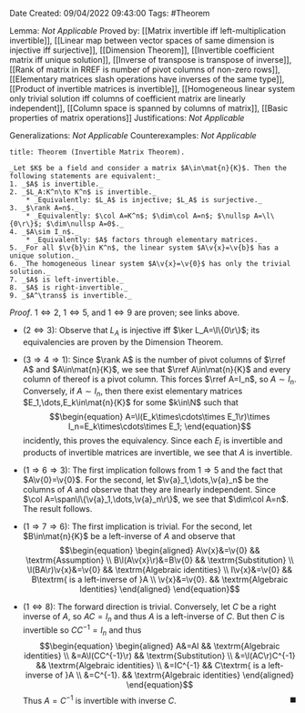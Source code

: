 <div class="topSpace"></div>

Date Created: 09/04/2022 09:43:00
Tags: #Theorem

Lemma: _Not Applicable_
Proved by: [[Matrix invertible iff left-multiplication invertible]], [[Linear map between vector spaces of same dimension is injective iff surjective]], [[Dimension Theorem]], [[Invertible coefficient matrix iff unique solution]], [[Inverse of transpose is transpose of inverse]], [[Rank of matrix in RREF is number of pivot columns of non-zero rows]], [[Elementary matrices slash operations have inverses of the same type]], [[Product of invertible matrices is invertible]], [[Homogeneous linear system only trivial solution iff columns of coefficient matrix are linearly independent]], [[Column space is spanned by columns of matrix]], [[Basic properties of matrix operations]]
Justifications: _Not Applicable_

Generalizations: _Not Applicable_
Counterexamples: _Not Applicable_

``` ad-Theorem
title: Theorem (Invertible Matrix Theorem).

_Let $K$ be a field and consider a matrix $A\in\mat{n}{K}$. Then the following statements are equivalent:_
1. _$A$ is invertible._
2. _$L_A:K^n\to K^n$ is invertible._
    * _Equivalently: $L_A$ is injective; $L_A$ is surjective._
3. _$\rank A=n$._
    * _Equivalently: $\col A=K^n$; $\dim\col A=n$; $\nullsp A=\l\{0\r\}$; $\dim\nullsp A=0$._
4. _$A\sim I_n$._
    * _Equivalently: $A$ factors through elementary matrices._
5. _For all $\v{b}\in K^n$, the linear system $A\v{x}=\v{b}$ has a unique solution._
6. _The homogeneous linear system $A\v{x}=\v{0}$ has only the trivial solution._
7. _$A$ is left-invertible._
8. _$A$ is right-invertible._
9. _$A^\trans$ is invertible._

```

_Proof_. $1\Leftrightarrow2$, $1\Leftrightarrow5$, and $1\Leftrightarrow9$ are proven; see links above.
* ($2\Leftrightarrow3$): Observe that $L_A$ is injective iff $\ker L_A=\l\{0\r\}$; its equivalencies are proven by the Dimension Theorem.

* ($3\Rightarrow 4\Rightarrow1$): Since $\rank A$ is the number of pivot columns of $\rref A$ and $A\in\mat{n}{K}$, we see that $\rref A\in\mat{n}{K}$ and every column of thereof is a pivot column. This forces $\rref A=I_n$, so $A\sim I_n$. Conversely, if $A\sim I_n$, then there exist elementary matrices $E_1,\dots,E_k\in\mat{n}{K}$ for some $k\in\N$ such that
$$\begin{equation}
    A=\l(E_k\times\cdots\times E_1\r)\times I_n=E_k\times\cdots\times E_1;
\end{equation}$$
incidently, this proves the equivalency. Since each $E_i$ is invertible and products of invertible matrices are invertible, we see that $A$ is invertible.
* ($1\Rightarrow6\Rightarrow3$): The first implication follows from $1\Rightarrow5$ and the fact that $A\v{0}=\v{0}$. For the second, let $\v{a}_1,\dots,\v{a}_n$ be the columns of $A$ and observe that they are linearly independent. Since $\col A=\span\l\{\v{a}_1,\dots,\v{a}_n\r\}$, we see that $\dim\col A=n$. The result follows.
* ($1\Rightarrow7\Rightarrow6$): The first implication is trivial. For the second, let $B\in\mat{n}{K}$ be a left-inverse of $A$ and observe that
$$\begin{equation}
    \begin{aligned}
        A\v{x}&=\v{0} && \textrm{Assumption} \\
        B\l(A\v{x}\r)&=B\v{0} && \textrm{Substitution} \\
        \l(BA\r)\v{x}&=\v{0} && \textrm{Algebraic identities} \\
        I\v{x}&=\v{0} && B\textrm{ is a left-inverse of }A \\
        \v{x}&=\v{0}. && \textrm{Algebraic Identities}
    \end{aligned}
\end{equation}$$
* ($1\Leftrightarrow8$): The forward direction is trivial. Conversely, let $C$ be a right inverse of $A$, so $AC=I_n$ and thus $A$ is a left-inverse of $C$. But then $C$ is invertible so $CC^{-1}=I_n$ and thus
$$\begin{equation}
    \begin{aligned}
        A&=AI && \textrm{Algebraic identities} \\
        &=A\l(CC^{-1}\r) && \textrm{Substitution} \\
        &=\l(AC\r)C^{-1} && \textrm{Algebraic identities} \\
        &=IC^{-1} && C\textrm{ is a left-inverse of }A \\
        &=C^{-1}. && \textrm{Algebraic identities}
    \end{aligned}
\end{equation}$$
Thus $A=C^{-1}$ is invertible with inverse $C$.<span style="float:right;">$\blacksquare$</span>
